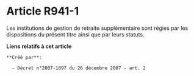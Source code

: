 # Article R941-1

Les institutions de gestion de retraite supplémentaire sont régies par les dispositions du présent titre ainsi que par leurs
statuts.

**Liens relatifs à cet article**

	**Créé par**:

	  - Décret n°2007-1897 du 26 décembre 2007 - art. 2
